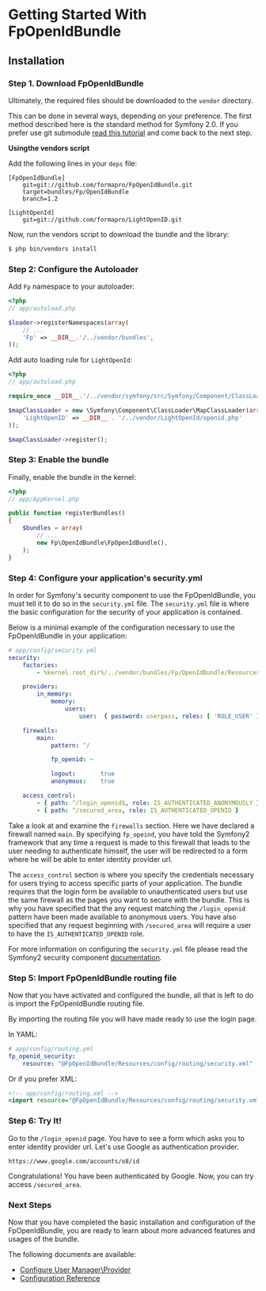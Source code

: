 Getting Started With FpOpenIdBundle
===================================

## Installation

### Step 1. Download FpOpenIdBundle

Ultimately, the required files should be downloaded to the `vendor` directory.

This can be done in several ways, depending on your preference. The first method described here is the standard method for Symfony 2.0.
If you prefer use git submodule [read this tutorial](install_as_git_submodules.md) and come back to the next step.

**Usingthe vendors script**

Add the following lines in your `deps` file:

```
[FpOpenIdBundle]
    git=git://github.com/formapro/FpOpenIdBundle.git
    target=bundles/Fp/OpenIdBundle
    branch=1.2

[LightOpenId]
    git=git://github.com/formapro/LightOpenID.git
```

Now, run the vendors script to download the bundle and the library:

```bash
$ php bin/vendors install
```

### Step 2: Configure the Autoloader

Add `Fp` namespace to your autoloader:

```php
<?php
// app/autoload.php

$loader->registerNamespaces(array(
    // ...
    'Fp' => __DIR__.'/../vendor/bundles',
));

```

Add auto loading rule for `LightOpenId`:
```php
<?php
// app/autoload.php

require_once __DIR__.'/../vendor/symfony/src/Symfony/Component/ClassLoader/MapClassLoader.php';

$mapClassLoader = new \Symfony\Component\ClassLoader\MapClassLoader(array(
    'LightOpenID' => __DIR__ . '/../vendor/LightOpenId/openid.php'
));

$mapClassLoader->register();

```

### Step 3: Enable the bundle

Finally, enable the bundle in the kernel:

``` php
<?php
// app/AppKernel.php

public function registerBundles()
{
    $bundles = array(
        // ...
        new Fp\OpenIdBundle\FpOpenIdBundle(),
    );
}
```

### Step 4: Configure your application's security.yml

In order for Symfony's security component to use the FpOpenIdBundle, you must
tell it to do so in the `security.yml` file. The `security.yml` file is where the
basic configuration for the security of your application is contained.

Below is a minimal example of the configuration necessary to use the FpOpenIdBundle
in your application:

``` yaml
# app/config/security.yml
security:
    factories:
        - %kernel.root_dir%/../vendor/bundles/Fp/OpenIdBundle/Resources/config/security_factories.xml

    providers:
        in_memory:
            memory:
                users:
                    user:  { password: userpass, roles: [ 'ROLE_USER' ] }

    firewalls:
        main:
            pattern: ^/

            fp_openid: ~

            logout:       true
            anonymous:    true

    access_control:
        - { path: ^/login_openid$, role: IS_AUTHENTICATED_ANONYMOUSLY }
        - { path: ^/secured_area, role: IS_AUTHENTICATED_OPENID }
```

Take a look at and examine the `firewalls` section. Here we have declared a
firewall named `main`. By specifying `fp_opeind`, you have told the Symfony2
framework that any time a request is made to this firewall that leads to the
user needing to authenticate himself, the user will be redirected to a form
where he will be able to enter identity provider url.

The `access_control` section is where you specify the credentials necessary for
users trying to access specific parts of your application. The bundle requires
that the login form be available to unauthenticated users but use the same firewall as
the pages you want to secure with the bundle. This is why you have specified that
the any request matching the `/login_openid` pattern have been made available to anonymous users.
You have also specified that any request beginning with `/secured_area` will require
a user to have the `IS_AUTHENTICATED_OPENID` role.

For more information on configuring the `security.yml` file please read the Symfony2
security component [documentation](http://symfony.com/doc/current/book/security.html).

### Step 5: Import FpOpenIdBundle routing file

Now that you have activated and configured the bundle, all that is left to do is
import the FpOpenIdBundle routing file.

By importing the routing file you will have made ready to use the login page.

In YAML:

``` yaml
# app/config/routing.yml
fp_openid_security:
    resource: "@FpOpenIdBundle/Resources/config/routing/security.xml"

```

Or if you prefer XML:

``` xml
<!-- app/config/routing.xml -->
<import resource="@FpOpenIdBundle/Resources/config/routing/security.xml"/>
```

### Step 6: Try It!

Go to the `/login_openid` page. You have to see a form which asks you to enter identity provider url. Let's use Google as authentication provider.

```
https://www.google.com/accounts/o8/id
```

Congratulations! You have been authenticated by Google. Now, you can try access `/secured_area`.

### Next Steps

Now that you have completed the basic installation and configuration of the
FpOpenIdBundle, you are ready to learn about more advanced features and usages
of the bundle.

The following documents are available:

- [Configure User Manager\Provider](configure_user_manager.md)
- [Configuration Reference](configuration_reference.md)